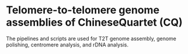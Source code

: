 # Telomere-to-telomere genome assemblies of ChineseQuartet (CQ)

The pipelines and scripts are used for T2T genome assembly, genome polishing, centromere analysis, and rDNA analysis.
